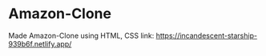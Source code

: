 # Amazon-Clone
Made Amazon-Clone using HTML, CSS
link: https://incandescent-starship-939b6f.netlify.app/
